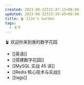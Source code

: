 ```yaml
---
created: 2023-08-22T21:47:13+08:00
updated: 2023-08-22T23:39:45+08:00
title: 🪴 11ze's Garden
tags:
  - 关于
---
```


🪴 欢迎你来到我的数字花园

- [[英语]]
- [[搭建数字花园]]
- [[MySQL 实战 45 讲]]
- [[Redis 核心技术与实战]]
- [[tags]]
